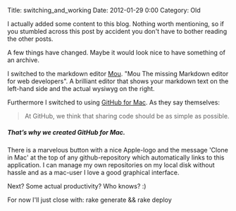 Title: switching_and_working
Date: 2012-01-29 0:00
Category: Old

I actually added some content to this blog. Nothing worth mentioning, so if you stumbled across this post by accident you don't have to bother reading the other posts.

A few things have changed. Maybe it would look nice to have something of an archive.

I switched to the markdown editor [Mou](http://mouapp.com/ "Pretty great editor for markdown files"). "Mou The missing Markdown editor for web developers". A brilliant editor that shows your markdown text on the left-hand side and the actual wysiwyg on the right.

Furthermore I switched to using [GitHub for Mac](http://mac.github.com/ "GitHub for Mac"). As they say themselves:
> At GitHub, we think that sharing code should be as simple as possible.
##### That’s why we created GitHub for Mac.

There is a marvelous button with a nice Apple-logo and the message 'Clone in Mac' at the top of any github-repository which automatically links to this application. I can manage my own repositories on my local disk without hassle and as a mac-user I love a good graphical interface.

Next? Some actual productivity? Who knows? :)

For now I'll just close with:
	rake generate && rake deploy
